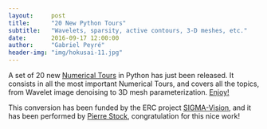 ```yaml
---
layout:     post
title:      "20 New Python Tours"
subtitle:   "Wavelets, sparsity, active contours, 3-D meshes, etc."
date:       2016-09-17 12:00:00
author:     "Gabriel Peyré"
header-img: "img/hokusai-11.jpg"
---
```


A set of 20 new [Numerical Tours](/python/) in Python has just been released. It consists in all the most important Numerical Tours, and covers all the topics, from Wavelet image denoising to 3D mesh parameterization. [Enjoy!](/python/)

This conversion has been funded by the ERC project [SIGMA-Vision](http://gpeyre.github.io/sigma-vision/), and it has been performed by [Pierre Stock](https://github.com/pierrestock), congratulation for this nice work!

